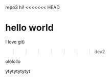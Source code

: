 repo3
hi!
<<<<<<< HEAD

hello world
=======
I love git)
>>>>>>> dev2

ololollo









ytytytytytyt